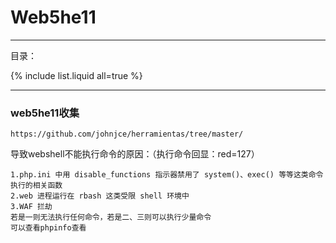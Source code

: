 # Web5he11

---

目录：

{% include list.liquid all=true %}

---

### web5he11收集

```
https://github.com/johnjce/herramientas/tree/master/
```

导致webshell不能执行命令的原因：（执行命令回显：red=127）

````
1.php.ini 中用 disable_functions 指示器禁用了 system()、exec() 等等这类命令执行的相关函数
2.web 进程运行在 rbash 这类受限 shell 环境中
3.WAF 拦劫
若是一则无法执行任何命令，若是二、三则可以执行少量命令
可以查看phpinfo查看
````

